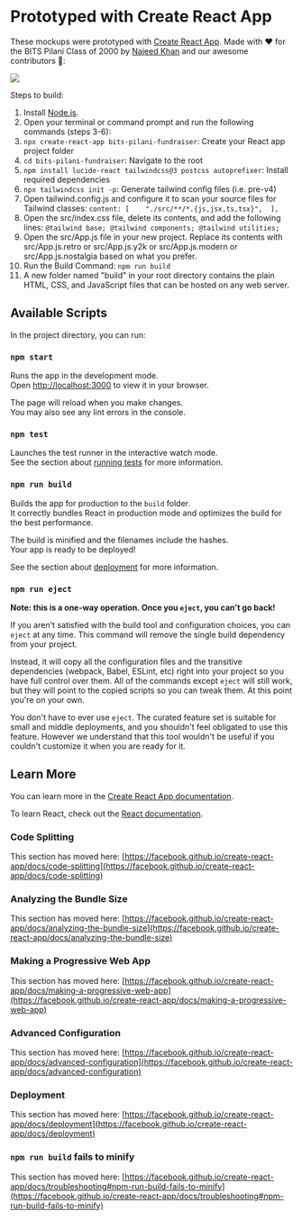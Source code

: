 # Prototyped with Create React App

These mockups were prototyped with [Create React App](https://github.com/facebook/create-react-app). Made with ❤️ for the BITS Pilani Class of 2000 by [Najeed Khan](https://www.linkedin.com/in/najeed/) and our awesome contributors 🙌:

<a href="https://github.com/najeed/bits-pilani-2k-fundraiser/graphs/contributors">
  <img src="https://contrib.rocks/image?repo=najeed/bits-pilani-2k-fundraiser" />
</a>


Steps to build:
1. Install [Node.js](https://nodejs.org/en/download).
2. Open your terminal or command prompt and run the following commands (steps 3-6):
3. `npx create-react-app bits-pilani-fundraiser`: Create your React app project folder
4. `cd bits-pilani-fundraiser`: Navigate to the root
5. `npm install lucide-react tailwindcss@3 postcss autoprefixer`: Install required dependencies
6. `npx tailwindcss init -p`: Generate tailwind config files (i.e. pre-v4)
7. Open tailwind.config.js and configure it to scan your source files for Tailwind classes: `content: [    "./src/**/*.{js,jsx,ts,tsx}",  ],`
8. Open the src/index.css file, delete its contents, and add the following lines:
`@tailwind base;
@tailwind components;
@tailwind utilities;`
9. Open the src/App.js file in your new project. Replace its contents with src/App.js.retro or src/App.js.y2k or src/App.js.modern or src/App.js.nostalgia based on what you prefer.
10. Run the Build Command: `npm run build`
11. A new folder named "build" in your root directory contains the plain HTML, CSS, and JavaScript files that can be hosted on any web server. 

## Available Scripts

In the project directory, you can run:

### `npm start`

Runs the app in the development mode.\
Open [http://localhost:3000](http://localhost:3000) to view it in your browser.

The page will reload when you make changes.\
You may also see any lint errors in the console.

### `npm test`

Launches the test runner in the interactive watch mode.\
See the section about [running tests](https://facebook.github.io/create-react-app/docs/running-tests) for more information.

### `npm run build`

Builds the app for production to the `build` folder.\
It correctly bundles React in production mode and optimizes the build for the best performance.

The build is minified and the filenames include the hashes.\
Your app is ready to be deployed!

See the section about [deployment](https://facebook.github.io/create-react-app/docs/deployment) for more information.

### `npm run eject`

**Note: this is a one-way operation. Once you `eject`, you can't go back!**

If you aren't satisfied with the build tool and configuration choices, you can `eject` at any time. This command will remove the single build dependency from your project.

Instead, it will copy all the configuration files and the transitive dependencies (webpack, Babel, ESLint, etc) right into your project so you have full control over them. All of the commands except `eject` will still work, but they will point to the copied scripts so you can tweak them. At this point you're on your own.

You don't have to ever use `eject`. The curated feature set is suitable for small and middle deployments, and you shouldn't feel obligated to use this feature. However we understand that this tool wouldn't be useful if you couldn't customize it when you are ready for it.

## Learn More

You can learn more in the [Create React App documentation](https://facebook.github.io/create-react-app/docs/getting-started).

To learn React, check out the [React documentation](https://reactjs.org/).

### Code Splitting

This section has moved here: [https://facebook.github.io/create-react-app/docs/code-splitting](https://facebook.github.io/create-react-app/docs/code-splitting)

### Analyzing the Bundle Size

This section has moved here: [https://facebook.github.io/create-react-app/docs/analyzing-the-bundle-size](https://facebook.github.io/create-react-app/docs/analyzing-the-bundle-size)

### Making a Progressive Web App

This section has moved here: [https://facebook.github.io/create-react-app/docs/making-a-progressive-web-app](https://facebook.github.io/create-react-app/docs/making-a-progressive-web-app)

### Advanced Configuration

This section has moved here: [https://facebook.github.io/create-react-app/docs/advanced-configuration](https://facebook.github.io/create-react-app/docs/advanced-configuration)

### Deployment

This section has moved here: [https://facebook.github.io/create-react-app/docs/deployment](https://facebook.github.io/create-react-app/docs/deployment)

### `npm run build` fails to minify

This section has moved here: [https://facebook.github.io/create-react-app/docs/troubleshooting#npm-run-build-fails-to-minify](https://facebook.github.io/create-react-app/docs/troubleshooting#npm-run-build-fails-to-minify)

